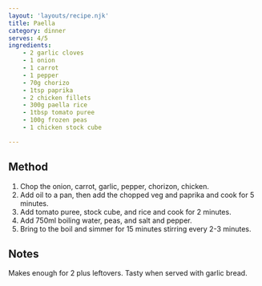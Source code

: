 ```yaml
---
layout: 'layouts/recipe.njk'
title: Paella
category: dinner
serves: 4/5
ingredients:
    - 2 garlic cloves
    - 1 onion
    - 1 carrot
    - 1 pepper
    - 70g chorizo
    - 1tsp paprika
    - 2 chicken fillets
    - 300g paella rice
    - 1tbsp tomato puree
    - 100g frozen peas
    - 1 chicken stock cube

---
```


## Method
1. Chop the onion, carrot, garlic, pepper, chorizon, chicken.
2. Add oil to a pan, then add the chopped veg and paprika and cook for 5 minutes.
3. Add tomato puree, stock cube, and rice and cook for 2 minutes.
4. Add 750ml boiling water, peas, and salt and pepper.
5. Bring to the boil and simmer for 15 minutes stirring every 2-3 minutes.

## Notes
Makes enough for 2 plus leftovers. Tasty when served with garlic bread.
